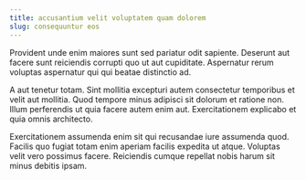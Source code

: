 ```yaml
---
title: accusantium velit voluptatem quam dolorem
slug: consequuntur eos
---
```


Provident unde enim maiores sunt sed pariatur odit sapiente. Deserunt aut facere sunt reiciendis corrupti quo ut aut cupiditate. Aspernatur rerum voluptas aspernatur qui qui beatae distinctio ad.

A aut tenetur totam. Sint mollitia excepturi autem consectetur temporibus et velit aut mollitia. Quod tempore minus adipisci sit dolorum et ratione non. Illum perferendis ut quia facere autem enim aut. Exercitationem explicabo et quia omnis architecto.

Exercitationem assumenda enim sit qui recusandae iure assumenda quod. Facilis quo fugiat totam enim aperiam facilis expedita ut atque. Voluptas velit vero possimus facere. Reiciendis cumque repellat nobis harum sit minus debitis ipsam.
